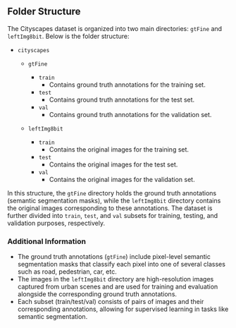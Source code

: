 ## Folder Structure

The Cityscapes dataset is organized into two main directories: `gtFine` and `leftImg8bit`. Below is the folder structure:

- `cityscapes`

  - `gtFine`

    - `train`
      - Contains ground truth annotations for the training set.
    - `test`
      - Contains ground truth annotations for the test set.
    - `val`
      - Contains ground truth annotations for the validation set.

  - `leftImg8bit`
    - `train`
      - Contains the original images for the training set.
    - `test`
      - Contains the original images for the test set.
    - `val`
      - Contains the original images for the validation set.

In this structure, the `gtFine` directory holds the ground truth annotations (semantic segmentation masks), while the `leftImg8bit` directory contains the original images corresponding to these annotations. The dataset is further divided into `train`, `test`, and `val` subsets for training, testing, and validation purposes, respectively.

### Additional Information

- The ground truth annotations (`gtFine`) include pixel-level semantic segmentation masks that classify each pixel into one of several classes such as road, pedestrian, car, etc.
- The images in the `leftImg8bit` directory are high-resolution images captured from urban scenes and are used for training and evaluation alongside the corresponding ground truth annotations.
- Each subset (train/test/val) consists of pairs of images and their corresponding annotations, allowing for supervised learning in tasks like semantic segmentation.
